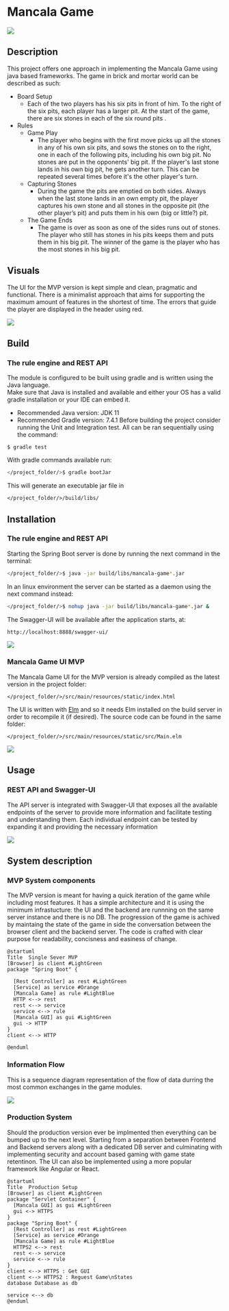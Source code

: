 # Mancala Game
![](Screen_Shot_2022-03-16_at_21.00.50.png)

## Description
This project offers one approach in implementing the Mancala Game using java based frameworks.
The game in brick and mortar world can be described as such:

* Board Setup
  * Each of the two players has his six pits in front of him. To the right of the six pits,
each player has a larger pit. At the start of the game, there are six stones in each
of the six round pits .
* Rules
  * Game Play
    * The player who begins with the first move picks up all the stones in any of his
  own six pits, and sows the stones on to the right, one in each of the following
  pits, including his own big pit. No stones are put in the opponents' big pit. If the
  player's last stone lands in his own big pit, he gets another turn. This can be
  repeated several times before it's the other player's turn.
  * Capturing Stones
    * During the game the pits are emptied on both sides. Always when the last stone
  lands in an own empty pit, the player captures his own stone and all stones in the
  opposite pit (the other player’s pit) and puts them in his own (big or little?) pit.
  * The Game Ends
    * The game is over as soon as one of the sides runs out of stones. The player who
  still has stones in his pits keeps them and puts them in his big pit. The winner of
  the game is the player who has the most stones in his big pit.
    
## Visuals

The UI for the MVP version is kept simple and clean, pragmatic and functional.
There is a minimalist approach that aims for supporting the maximum amount of features in the shortest of time.
The errors that guide the player are displayed in the header using red.

![](https://gitlab.com/anaeem1/stefan-papin/-/wikis/uploads/dc3eef3990881b33b9d9f1daee212450/Screen_Shot_2022-03-17_at_17.02.11.png)

## Build
### The rule engine and REST API
The module is configured to be built using gradle and is written using the Java language. \
Make sure that Java is installed and available and either your OS has a valid gradle installation or your IDE can embed it.
  * Recommended Java version: JDK 11 
  * Recommended Gradle version: 7.4.1
Before building the project consider running the Unit and Integration test. All can be ran sequentially using the command:
```
$ gradle test
```

With gradle commands available run:
```bash
</project_folder/>$ gradle bootJar
```
This will generate an executable jar file in 
```
</project_folder/>/build/libs/
```

## Installation
### The rule engine and REST API
Starting the Spring Boot server is done by running the next command in the terminal:

```bash
</project_folder/>$ java -jar build/libs/mancala-game*.jar
```
In an linux environment the server can be started as a daemon using the next command instead:
```bash
</project_folder/>$ nohup java -jar build/libs/mancala-game*.jar &
```
The Swagger-UI will be available after the application starts, at: 
```
http://localhost:8888/swagger-ui/
```
![](https://gitlab.com/anaeem1/stefan-papin/-/wikis/uploads/58e073a143511d6b0f17c7cc4183b046/Screen_Shot_2022-03-16_at_21.00.13.png)

### Mancala Game UI MVP
The Mancala Game UI for the MVP version is already compiled as the latest version in the project folder:
```
</project_folder/>/src/main/resources/static/index.html
```
The UI is written with [Elm](https://guide.elm-lang.org/install/elm.html) and so it needs Elm installed on the build server in order to recompile it (if desired). The source code can be found in the same folder:
```
</project_folder/>/src/main/resources/static/src/Main.elm
```
![](https://gitlab.com/anaeem1/stefan-papin/-/wikis/uploads/9cf4633ebdb09d70355fe988be34dff5/Screen_Shot_2022-03-16_at_21.03.49.png)

## Usage
### REST API and Swagger-UI

The API server is integrated with Swagger-UI that exposes all the available endpoints of the server to provide more information and facilitate testing and understanding them.
Each individual endpoint can be tested by expanding it and providing the necessary information

![](https://gitlab.com/anaeem1/stefan-papin/-/wikis/uploads/e20af8d83b78f8bcdca3a06fcfa8a1e2/Screen_Shot_2022-03-16_at_21.06.06.png)

## System description
### MVP System components
The MVP version is meant for having a quick iteration of the game while including most features.
It has a simple architecture and it is using the minimum infrastucture: the UI and the backend are runnning on the same server instance and there is no DB.
The progression of the game is achived by maintaing the state of the game in side the conversation between the browser client and the backend server.
The code is crafted with clear purpose for readability, concisness and easiness of change.

```plantuml
@startuml
Title  Single Sever MVP
[Browser] as client #LightGreen
package "Spring Boot" {
  
  [Rest Controller] as rest #LightGreen
  [Service] as service #Orange
  [Mancala Game] as rule #LightBlue
  HTTP <--> rest
  rest <--> service
  service <--> rule
  [Mancala GUI] as gui #LightGreen
  gui -> HTTP
}
client <--> HTTP

@enduml
```

### Information Flow

This is a sequence diagram representation of the flow of data durring the most common exchanges in the game modules.

![](https://plantuml.gitlab-static.net/png/U9nzaizgmp0Cnkz-2f7Z87c07aQtmSeEPMDbxDAB6gkjmP63egJhsyzEsf10oS7uZ-JVzqdskb4KRIjlZ3hr1DaMkKIFiC6Azfp31n-3LAWkCBpxS84yCyPWgK7Wfo41RA1jnDIHuqfN8ojaltI0D--8DKln2ntcyRl8ZgGZwNEQVcbCP47-dAwiuBCcXbCq0ZMUA8cw3fLwNXmfRxYsWWqfx58jy1fGhB4qonutDvbX6eM-ILlXAM3FqLFo3E48UgR1HkoMqfHzmnL5CJF-vV4APsIxw7dCWZt34rIX8t1iwQ_VFXPSBkPEVgbhVvqGOZLHHLfEV5V64plOUzo7iXM9RxTSyvhOfe_p3pL2oDu0)


### Production System 
Should the production version ever be implmented then everything can be bumped up to the next level.
Starting from a separation between Frontend and Backend servers along with a dedicated DB server and culminating with implementing security and account based gaming with game state retentinon. 
The UI can also be implemented using a more popular framework like Angular or React.

```plantuml
@startuml
Title  Production Setup
[Browser] as client #LightGreen
package "Servlet Container" {
  [Mancala GUI] as gui #LightGreen
  gui <-> HTTPS
}
package "Spring Boot" {
  [Rest Controller] as rest #LightGreen
  [Service] as service #Orange
  [Mancala Game] as rule #LightBlue
  HTTPS2 <--> rest
  rest <--> service
  service <--> rule
}
client <--> HTTPS : Get GUI
client <--> HTTPS2 : Reguest Game\nStates
database Database as db

service <--> db
@enduml
```
